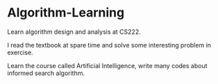 # Algorithm-Learning

Learn algorithm design and analysis at CS222.    


I read the textbook at spare time and solve some interesting problem in exercise. 


Learn the course called Artificial Intelligence, write many codes about informed search algorithm.

